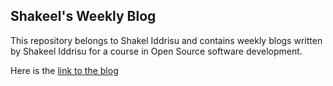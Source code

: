 ## Shakeel's Weekly Blog

This repository belongs to Shakel Iddrisu and contains weekly blogs written by Shakeel Iddrisu for a course in Open Source software development.

Here is the [link to the blog](https://hunter-college-ossd-fall-2019.github.io/shakeel30-weekly/)
